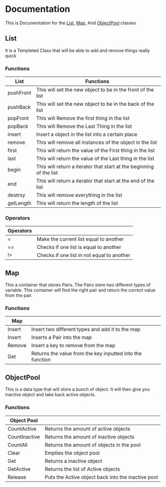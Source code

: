 # Documentation
This is Documentation for the [List](#list), [Map](#map), And [ObjectPool](#ObjectPool) classes
## List
It is a Templeted Class that will be able to add and remove things really quick

### Functions

| List      | Functions                                                           |
|-----------|---------------------------------------------------------------------|
| pushFront | This will set the new object to be in the front of the list         |
| pushBack  | This will set the new object to be in the back of the list          |
| popFront  | This will Remove the first thing in the list                        |
| popBack   | This will Remove the Last Thing in the list                         |
| insert    | Insert a object in the list into a certain place                    |
| remove    | This will remove all instances of the object in the list            |
| first     | This will return the value of the First thing in the list           |
| last      | This will return the value of the Last thing in the list            |
| begin     | This will return a iterator that start at the beginning of the list |
| end       | This will return a iterator that start at the end of the list       |
| destroy   | This will remove everything in the list                             |
| getLength | This will return the length of the list                             |

### Operators
| Operators |                                            |
|-----------|--------------------------------------------|
| =         | Make the current list equal to another     |
| ==        | Checks if one list is equal to another     |
| !=        | Checks if one list in not equal to another |

## Map
This a container that stores Pairs. The Pairs store two different types of variable. This container will find the right pair and return the correct value from the pair.

### Functions
| Map    |                                                            |
|--------|------------------------------------------------------------|
| Insert | Insert two different types and add it to the map           |
| Insert | Inserts a Pair into the map                                |
| Remove | Insert a key to remove from the map                        |
| Get    | Returns the value from the key inputted into the function  |


## ObjectPool
This is a data type that will store a bunch of object. It will then give you inactive object and take back active objects.

### Functions

| Object Pool   |                                                     |
|---------------|-----------------------------------------------------|
| CountActive   | Returns the amount of active objects                |
| CountInactive | Returns the amount of inactive objects              |
| CountAll      | Returns the amount of objects in the pool           |
| Clear         | Empties the object pool                             |
| Get           | Returns a inactive object                           |
| GetActive     | Returns the list of Active objects                  |
| Release       | Puts the Active object back into the inactive pool  |




















